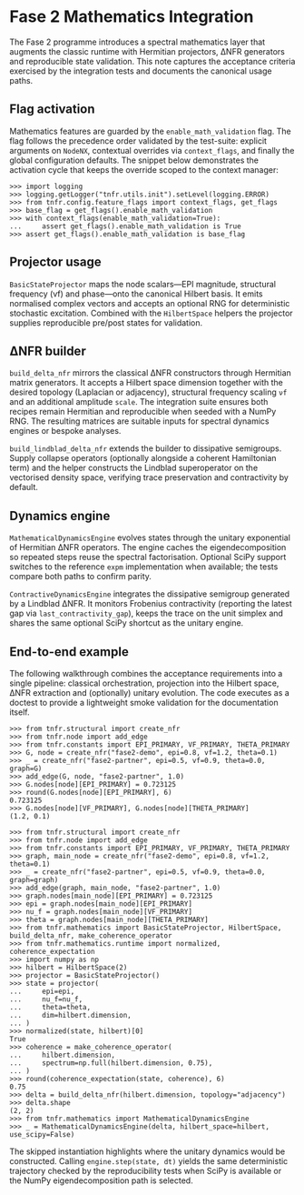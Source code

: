 # Fase 2 Mathematics Integration

The Fase 2 programme introduces a spectral mathematics layer that augments the
classic runtime with Hermitian projectors, ΔNFR generators and reproducible
state validation. This note captures the acceptance criteria exercised by the
integration tests and documents the canonical usage paths.

## Flag activation

Mathematics features are guarded by the `enable_math_validation` flag. The flag
follows the precedence order validated by the test-suite: explicit arguments on
`NodeNX`, contextual overrides via `context_flags`, and finally the global
configuration defaults. The snippet below demonstrates the activation cycle that
keeps the override scoped to the context manager:

```{doctest}
>>> import logging
>>> logging.getLogger("tnfr.utils.init").setLevel(logging.ERROR)
>>> from tnfr.config.feature_flags import context_flags, get_flags
>>> base_flag = get_flags().enable_math_validation
>>> with context_flags(enable_math_validation=True):
...     assert get_flags().enable_math_validation is True
>>> assert get_flags().enable_math_validation is base_flag
```

## Projector usage

`BasicStateProjector` maps the node scalars—EPI magnitude, structural frequency
(νf) and phase—onto the canonical Hilbert basis. It emits normalised complex
vectors and accepts an optional RNG for deterministic stochastic excitation.
Combined with the `HilbertSpace` helpers the projector supplies reproducible
pre/post states for validation.

## ΔNFR builder

`build_delta_nfr` mirrors the classical ΔNFR constructors through Hermitian
matrix generators. It accepts a Hilbert space dimension together with the
desired topology (Laplacian or adjacency), structural frequency scaling ``νf``
and an additional amplitude ``scale``. The integration suite ensures both
recipes remain Hermitian and reproducible when seeded with a NumPy RNG. The
resulting matrices are suitable inputs for spectral dynamics engines or bespoke
analyses.

`build_lindblad_delta_nfr` extends the builder to dissipative semigroups. Supply
collapse operators (optionally alongside a coherent Hamiltonian term) and the
helper constructs the Lindblad superoperator on the vectorised density space,
verifying trace preservation and contractivity by default.

## Dynamics engine

`MathematicalDynamicsEngine` evolves states through the unitary exponential of
Hermitian ΔNFR operators. The engine caches the eigendecomposition so repeated
steps reuse the spectral factorisation. Optional SciPy support switches to the
reference `expm` implementation when available; the tests compare both paths to
confirm parity.

`ContractiveDynamicsEngine` integrates the dissipative semigroup generated by a
Lindblad ΔNFR. It monitors Frobenius contractivity (reporting the latest gap via
``last_contractivity_gap``), keeps the trace on the unit simplex and shares the
same optional SciPy shortcut as the unitary engine.

## End-to-end example

The following walkthrough combines the acceptance requirements into a single
pipeline: classical orchestration, projection into the Hilbert space, ΔNFR
extraction and (optionally) unitary evolution. The code executes as a doctest to
provide a lightweight smoke validation for the documentation itself.

```{doctest}
>>> from tnfr.structural import create_nfr
>>> from tnfr.node import add_edge
>>> from tnfr.constants import EPI_PRIMARY, VF_PRIMARY, THETA_PRIMARY
>>> G, node = create_nfr("fase2-demo", epi=0.8, vf=1.2, theta=0.1)
>>> _ = create_nfr("fase2-partner", epi=0.5, vf=0.9, theta=0.0, graph=G)
>>> add_edge(G, node, "fase2-partner", 1.0)
>>> G.nodes[node][EPI_PRIMARY] = 0.723125
>>> round(G.nodes[node][EPI_PRIMARY], 6)
0.723125
>>> G.nodes[node][VF_PRIMARY], G.nodes[node][THETA_PRIMARY]
(1.2, 0.1)
```

```{doctest}
>>> from tnfr.structural import create_nfr
>>> from tnfr.node import add_edge
>>> from tnfr.constants import EPI_PRIMARY, VF_PRIMARY, THETA_PRIMARY
>>> graph, main_node = create_nfr("fase2-demo", epi=0.8, vf=1.2, theta=0.1)
>>> _ = create_nfr("fase2-partner", epi=0.5, vf=0.9, theta=0.0, graph=graph)
>>> add_edge(graph, main_node, "fase2-partner", 1.0)
>>> graph.nodes[main_node][EPI_PRIMARY] = 0.723125
>>> epi = graph.nodes[main_node][EPI_PRIMARY]
>>> nu_f = graph.nodes[main_node][VF_PRIMARY]
>>> theta = graph.nodes[main_node][THETA_PRIMARY]
>>> from tnfr.mathematics import BasicStateProjector, HilbertSpace, build_delta_nfr, make_coherence_operator
>>> from tnfr.mathematics.runtime import normalized, coherence_expectation
>>> import numpy as np
>>> hilbert = HilbertSpace(2)
>>> projector = BasicStateProjector()
>>> state = projector(
...     epi=epi,
...     nu_f=nu_f,
...     theta=theta,
...     dim=hilbert.dimension,
... )
>>> normalized(state, hilbert)[0]
True
>>> coherence = make_coherence_operator(
...     hilbert.dimension,
...     spectrum=np.full(hilbert.dimension, 0.75),
... )
>>> round(coherence_expectation(state, coherence), 6)
0.75
>>> delta = build_delta_nfr(hilbert.dimension, topology="adjacency")
>>> delta.shape
(2, 2)
>>> from tnfr.mathematics import MathematicalDynamicsEngine
>>> _ = MathematicalDynamicsEngine(delta, hilbert_space=hilbert, use_scipy=False)
```

The skipped instantiation highlights where the unitary dynamics would be
constructed. Calling `engine.step(state, dt)` yields the same deterministic
trajectory checked by the reproducibility tests when SciPy is available or the
NumPy eigendecomposition path is selected.
